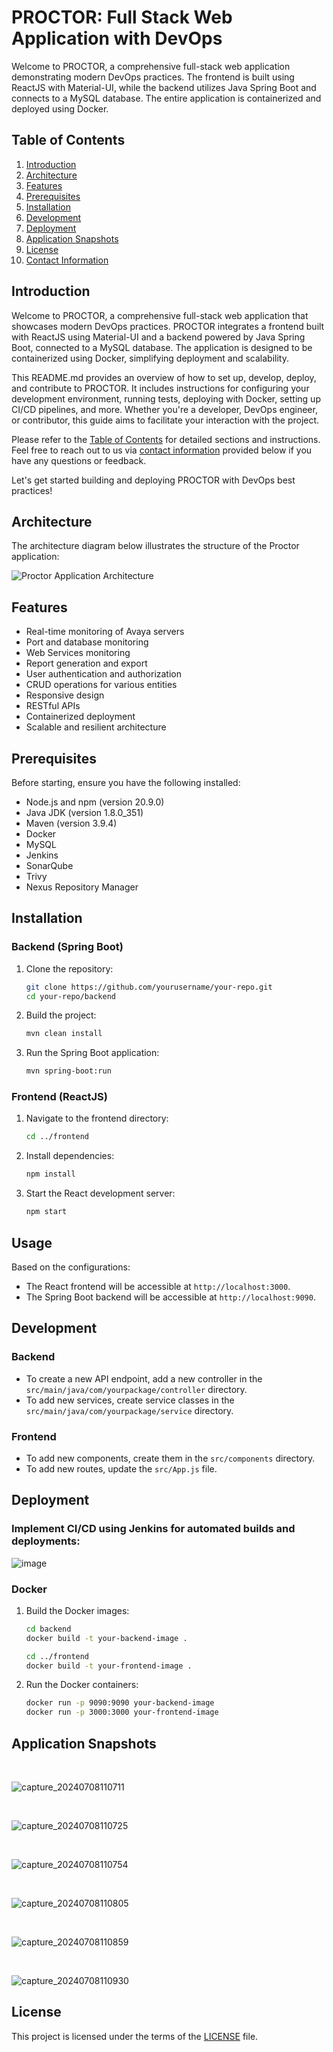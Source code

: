 # PROCTOR: Full Stack Web Application with DevOps

Welcome to PROCTOR, a comprehensive full-stack web application demonstrating modern DevOps practices. The frontend is built using ReactJS with Material-UI, while the backend utilizes Java Spring Boot and connects to a MySQL database. The entire application is containerized and deployed using Docker.

## Table of Contents

1. [Introduction](#introduction)
2. [Architecture](#architecture)
3. [Features](#features)
4. [Prerequisites](#prerequisites)
5. [Installation](#installation)
6. [Development](#development)
7. [Deployment](#deployment)
8. [Application Snapshots](#application-snapshots)
9. [License](#license)
10. [Contact Information](#contact-information)

## Introduction

Welcome to PROCTOR, a comprehensive full-stack web application that showcases modern DevOps practices. PROCTOR integrates a frontend built with ReactJS using Material-UI and a backend powered by Java Spring Boot, connected to a MySQL database. The application is designed to be containerized using Docker, simplifying deployment and scalability.

This README.md provides an overview of how to set up, develop, deploy, and contribute to PROCTOR. It includes instructions for configuring your development environment, running tests, deploying with Docker, setting up CI/CD pipelines, and more. Whether you're a developer, DevOps engineer, or contributor, this guide aims to facilitate your interaction with the project.

Please refer to the [Table of Contents](#table-of-contents) for detailed sections and instructions. Feel free to reach out to us via [contact information](#contact-information) provided below if you have any questions or feedback.

Let's get started building and deploying PROCTOR with DevOps best practices!

## Architecture

The architecture diagram below illustrates the structure of the Proctor application:

![Proctor Application Architecture](https://github.com/user-attachments/assets/2fe1fc25-e276-48ed-bb77-5d681cbad47f)

## Features

- Real-time monitoring of Avaya servers
- Port and database monitoring
- Web Services monitoring
- Report generation and export
- User authentication and authorization
- CRUD operations for various entities
- Responsive design
- RESTful APIs
- Containerized deployment
- Scalable and resilient architecture

## Prerequisites

Before starting, ensure you have the following installed:

- Node.js and npm (version 20.9.0)
- Java JDK (version 1.8.0_351)
- Maven (version 3.9.4)
- Docker
- MySQL
- Jenkins
- SonarQube
- Trivy
- Nexus Repository Manager

## Installation

### Backend (Spring Boot)

1. Clone the repository:
    ```bash
    git clone https://github.com/yourusername/your-repo.git
    cd your-repo/backend
    ```

2. Build the project:
    ```bash
    mvn clean install
    ```

3. Run the Spring Boot application:
    ```bash
    mvn spring-boot:run
    ```

### Frontend (ReactJS)

1. Navigate to the frontend directory:
    ```bash
    cd ../frontend
    ```

2. Install dependencies:
    ```bash
    npm install
    ```

3. Start the React development server:
    ```bash
    npm start
    ```

## Usage

Based on the configurations:

- The React frontend will be accessible at `http://localhost:3000`.
- The Spring Boot backend will be accessible at `http://localhost:9090`.

## Development

### Backend

- To create a new API endpoint, add a new controller in the `src/main/java/com/yourpackage/controller` directory.
- To add new services, create service classes in the `src/main/java/com/yourpackage/service` directory.

### Frontend

- To add new components, create them in the `src/components` directory.
- To add new routes, update the `src/App.js` file.

## Deployment

### Implement CI/CD using Jenkins for automated builds and deployments:

![image](https://github.com/user-attachments/assets/802e13a7-9f77-48ba-b830-7ee1870468d3)

### Docker

1. Build the Docker images:

    ```bash
    cd backend
    docker build -t your-backend-image .

    cd ../frontend
    docker build -t your-frontend-image .
    ```

2. Run the Docker containers:

    ```bash
    docker run -p 9090:9090 your-backend-image
    docker run -p 3000:3000 your-frontend-image
    ```

## Application Snapshots

<br>

![capture_20240708110711](https://github.com/ManuSureshh/VISProctor/assets/155379347/fb920c23-5db1-48b4-9c9c-9d2db8170cdf)

<br>

![capture_20240708110725](https://github.com/ManuSureshh/VISProctor/assets/155379347/f25e17f1-0ffd-4b20-972a-5d3d363f08ad)

<br>

![capture_20240708110754](https://github.com/ManuSureshh/VISProctor/assets/155379347/97003479-cef9-4fe9-be3e-2ff8cc2cde3f)

<br>

![capture_20240708110805](https://github.com/ManuSureshh/VISProctor/assets/155379347/5670d2cd-1790-4651-914a-b8628b02adff)

<br>

![capture_20240708110859](https://github.com/ManuSureshh/VISProctor/assets/155379347/adc1f96a-a70c-447f-a97d-74f62af3fe51)

<br>

![capture_20240708110930](https://github.com/ManuSureshh/VISProctor/assets/155379347/a63ab71f-1e07-4ed5-a22c-80e02fdc25ee)

## License

This project is licensed under the terms of the [LICENSE](LICENSE) file.
